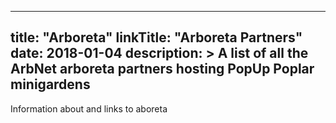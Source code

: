 
---
title: "Arboreta"
linkTitle: "Arboreta Partners"
date: 2018-01-04
description: >
  A list of all the ArbNet arboreta partners hosting PopUp Poplar minigardens
---

Information about and links to aboreta